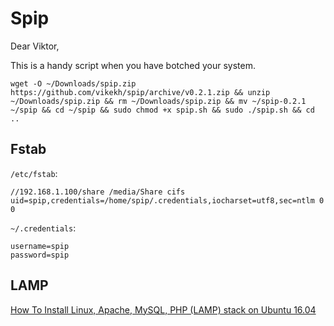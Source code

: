 # Spip

Dear Viktor,

This is a handy script when you have botched your system.

    wget -O ~/Downloads/spip.zip https://github.com/vikekh/spip/archive/v0.2.1.zip && unzip ~/Downloads/spip.zip && rm ~/Downloads/spip.zip && mv ~/spip-0.2.1 ~/spip && cd ~/spip && sudo chmod +x spip.sh && sudo ./spip.sh && cd ..

## Fstab

`/etc/fstab`:

    //192.168.1.100/share /media/Share cifs uid=spip,credentials=/home/spip/.credentials,iocharset=utf8,sec=ntlm 0 0

`~/.credentials`:

    username=spip
    password=spip

## LAMP

[How To Install Linux, Apache, MySQL, PHP (LAMP) stack on Ubuntu 16.04](https://www.digitalocean.com/community/tutorials/how-to-install-linux-apache-mysql-php-lamp-stack-on-ubuntu-16-04)
